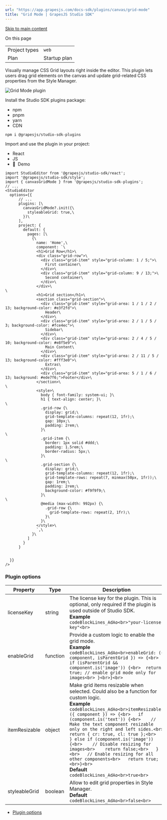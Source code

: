 ```yaml
---
url: "https://app.grapesjs.com/docs-sdk/plugins/canvas/grid-mode"
title: "Grid Mode | GrapesJS Studio SDK"
---
```


[Skip to main content](https://app.grapesjs.com/docs-sdk/plugins/canvas/grid-mode#__docusaurus_skipToContent_fallback)

On this page

|     |     |
| --- | --- |
| Project types | `web` |
| Plan | Startup plan |

Visually manage CSS Grid layouts right inside the editor. This plugin lets users drag grid elements on the canvas and update grid-related CSS properties from the Style Manager.

![Grid Mode plugin](https://app.grapesjs.com/docs-sdk/assets/images/grid-mode-plugin-253bb04bd7670e02ddff6ab01f87ffb3.webp)

Install the Studio SDK plugins package:

- npm
- pnpm
- yarn
- CDN

```codeBlockLines_AdAo
npm i @grapesjs/studio-sdk-plugins

```

Import and use the plugin in your project:

- React
- JS
- 🍇  Demo

```codeBlockLines_AdAo
import StudioEditor from '@grapesjs/studio-sdk/react';
import '@grapesjs/studio-sdk/style';
import { canvasGridMode } from '@grapesjs/studio-sdk-plugins';
// ...
<StudioEditor
  options={{
      // ...
      plugins: [\
        canvasGridMode?.init({\
          styleableGrid: true,\
        })\
      ],
      project: {
        default: {
          pages: [\
            {\
              name: 'Home',\
              component: `\
              <h1>Grid Row</h1>\
              <div class="grid-row">\
                <div class="grid-item" style="grid-column: 1 / 5;">\
                  First container\
                </div>\
                <div class="grid-item" style="grid-column: 9 / 13;">\
                  Second container\
                </div>\
              </div>\
\
              <h1>Grid section</h1>\
              <section class="grid-section">\
                <div class="grid-item" style="grid-area: 1 / 1 / 2 / 13; background-color: #e3f2fd">\
                  Header\
                </div>\
                <div class="grid-item" style="grid-area: 2 / 1 / 5 / 3; background-color: #fce4ec">\
                  Sidebar\
                </div>\
                <div class="grid-item" style="grid-area: 2 / 4 / 5 / 10; background-color: #e8f5e9">\
                  Main Content\
                </div>\
                <div class="grid-item" style="grid-area: 2 / 11 / 5 / 13; background-color: #fff3e0">\
                  Extras\
                </div>\
                <div class="grid-item" style="grid-area: 5 / 1 / 6 / 13; background: #ede7f6;">Footer</div>\
              </section>\
\
              <style>\
                body { font-family: system-ui; }\
                h1 { text-align: center; }\
\
                .grid-row {\
                  display: grid;\
                  grid-template-columns: repeat(12, 1fr);\
                  gap: 10px;\
                  padding: 2rem;\
                }\
\
                .grid-item {\
                  border: 1px solid #ddd;\
                  padding: 1.5rem;\
                  border-radius: 5px;\
                }\
\
                .grid-section {\
                  display: grid;\
                  grid-template-columns: repeat(12, 1fr);\
                  grid-template-rows: repeat(7, minmax(50px, 1fr));\
                  gap: 1rem;\
                  padding: 2rem;\
                  background-color: #f9f9f9;\
                }\
\
                @media (max-width: 992px) {\
                  .grid-row {\
                    grid-template-rows: repeat(2, 1fr);\
                  }\
                }\
              </style>\
              `,\
            }\
          ]
        }
      }


  }}
/>

```

### Plugin options [​](https://app.grapesjs.com/docs-sdk/plugins/canvas/grid-mode\#plugin-options "Direct link to Plugin options")

| Property | Type | Description |
| --- | --- | --- |
| licenseKey | string | The license key for the plugin. This is optional, only required if the plugin is used outside of Studio SDK.<br>**Example**<br>```codeBlockLines_AdAo<br>"your-license-key"<br>``` |
| enableGrid | function | Provide a custom logic to enable the grid mode.<br>**Example** <br>```codeBlockLines_AdAo<br>enableGrid: ({ component, isParentGrid }) => {<br> if (isParentGrid && component.is('image')) {<br>  return true; // enable grid mode only for images<br> }<br>}<br>``` |
| itemResizable | object | Make grid items resizable when selected. Could also be a function for custom logic.<br>**Example** <br>```codeBlockLines_AdAo<br>itemResizable: ({ component }) => {<br>   if (component.is('text')) {<br>    // Make the text component resizable only on the right and left sides.<br>    return { cr: true, cl: true };<br>   } else if (component.is('image')) {<br>    // Disable resizing for images<br>    return false;<br>   }<br>   // Enable resizing for all other components<br>   return true;<br>}<br>```<br>**Default** <br>```codeBlockLines_AdAo<br>true<br>``` |
| styleableGrid | boolean | Allow to edit grid properties in Style Manager.<br>**Default** <br>```codeBlockLines_AdAo<br>false<br>``` |

- [Plugin options](https://app.grapesjs.com/docs-sdk/plugins/canvas/grid-mode#plugin-options)